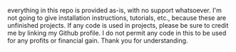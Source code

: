 everything in this repo is provided as-is, with no support whatsoever. I'm not going to give installation instructions, tutorials, etc., because these are unfinished projects. If any code is used in projects, please be sure to credit me by linking my Github profile. I do not permit any code in this to be used for any profits or financial gain. Thank you for understanding.